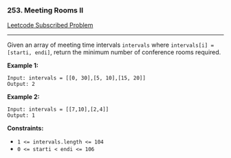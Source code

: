 ### 253. Meeting Rooms II

[Leetcode Subscribed Problem](https://leetcode.com/problems/meeting-rooms-ii/)

---

Given an array of meeting time intervals `intervals` where `intervals[i] = [starti, endi]`, return the minimum number of
conference rooms required.

**Example 1:**

```
Input: intervals = [[0, 30],[5, 10],[15, 20]]
Output: 2
```

**Example 2:**

```
Input: intervals = [[7,10],[2,4]]
Output: 1
```

**Constraints:**

- `1 <= intervals.length <= 104`
- `0 <= starti < endi <= 106`
